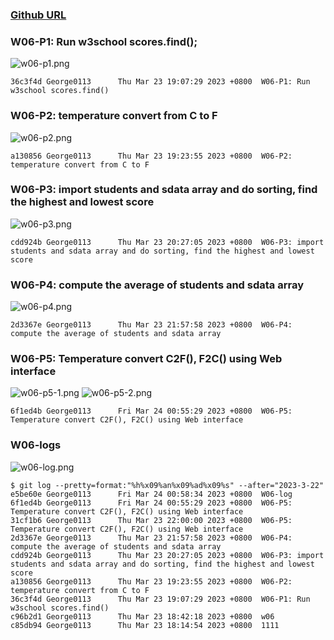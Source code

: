 ### [Github URL](https://github.com/George0113/1112-1N-js-demo-211410542.git)

### W06-P1: Run w3school scores.find();

![w06-p1.png](https://spguhxeeusfjlibdhcxj.supabase.co/storage/v1/object/public/demo42/md_1N_img/w06-p1.png)

```
36c3f4d George0113      Thu Mar 23 19:07:29 2023 +0800  W06-P1: Run w3school scores.find()
```

### W06-P2: temperature convert from C to F

![w06-p2.png](https://spguhxeeusfjlibdhcxj.supabase.co/storage/v1/object/public/demo42/md_1N_img/w06-p2.png)

```
a130856 George0113      Thu Mar 23 19:23:55 2023 +0800  W06-P2: temperature convert from C to F
```

### W06-P3: import students and sdata array and do sorting, find the highest and lowest score

![w06-p3.png](https://spguhxeeusfjlibdhcxj.supabase.co/storage/v1/object/public/demo42/md_1N_img/w06-p3.png)

```
cdd924b George0113      Thu Mar 23 20:27:05 2023 +0800  W06-P3: import students and sdata array and do sorting, find the highest and lowest score
```

### W06-P4: compute the average of students and sdata array

![w06-p4.png](https://spguhxeeusfjlibdhcxj.supabase.co/storage/v1/object/public/demo42/md_1N_img/w06-p4.png)

```
2d3367e George0113      Thu Mar 23 21:57:58 2023 +0800  W06-P4: compute the average of students and sdata array
```


### W06-P5: Temperature convert C2F(), F2C() using Web interface

![w06-p5-1.png](https://spguhxeeusfjlibdhcxj.supabase.co/storage/v1/object/public/demo42/md_1N_img/w06-p5-1.png)
![w06-p5-2.png](https://spguhxeeusfjlibdhcxj.supabase.co/storage/v1/object/public/demo42/md_1N_img/w06-p5-2.png)

```
6f1ed4b George0113      Fri Mar 24 00:55:29 2023 +0800  W06-P5: Temperature convert C2F(), F2C() using Web interface
```

### W06-logs

![w06-log.png](https://spguhxeeusfjlibdhcxj.supabase.co/storage/v1/object/public/demo42/md_1N_img/w06-log.png)

```
$ git log --pretty=format:"%h%x09%an%x09%ad%x09%s" --after="2023-3-22"
e5be60e George0113      Fri Mar 24 00:58:34 2023 +0800  W06-log
6f1ed4b George0113      Fri Mar 24 00:55:29 2023 +0800  W06-P5: Temperature convert C2F(), F2C() using Web interface
31cf1b6 George0113      Thu Mar 23 22:00:00 2023 +0800  W06-P5: Temperature convert C2F(), F2C() using Web interface
2d3367e George0113      Thu Mar 23 21:57:58 2023 +0800  W06-P4: compute the average of students and sdata array
cdd924b George0113      Thu Mar 23 20:27:05 2023 +0800  W06-P3: import students and sdata array and do sorting, find the highest and lowest score
a130856 George0113      Thu Mar 23 19:23:55 2023 +0800  W06-P2: temperature convert from C to F
36c3f4d George0113      Thu Mar 23 19:07:29 2023 +0800  W06-P1: Run w3school scores.find()
c96b2d1 George0113      Thu Mar 23 18:42:18 2023 +0800  w06
c85db94 George0113      Thu Mar 23 18:14:54 2023 +0800  1111
```


